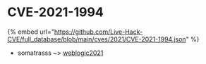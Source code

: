 # CVE-2021-1994
{% embed url="https://github.com/Live-Hack-CVE/full_database/blob/main/cves/2021/CVE-2021-1994.json" %}

* somatrasss ~> [weblogic2021](https://www.alice-snow.ru/2021/database/cve-2021-1994/weblogic2021-somatrasss)